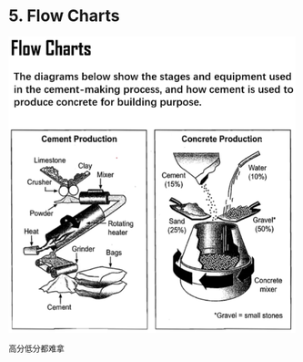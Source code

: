 # 5. Flow Charts

![](https://raw.githubusercontent.com/Tosfk/Image/main/20250417171129437.png)

高分低分都难拿